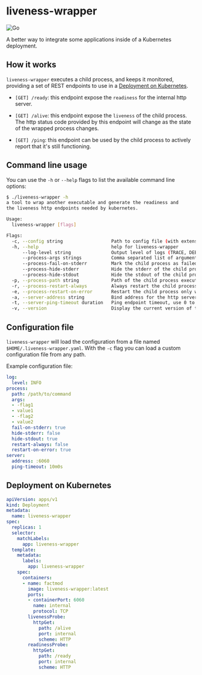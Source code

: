 # liveness-wrapper

![Go](https://github.com/gandalfmagic/liveness-wrapper/workflows/Go/badge.svg)

A better way to integrate some applications inside of a Kubernetes deployment.

## How it works

`liveness-wrapper` executes a child process, and keeps it monitored, providing a set of REST endpoints to use in a [Deployment on Kubernetes](#deployment-on-kubernetes).

- `[GET] /ready`: this endpoint expose the `readiness` for the internal http server.

- `[GET] /alive`: this endpoint expose the `liveness` of the child process. The http status code provided by this endpoint will change as the state of the wrapped process changes.

- `[GET] /ping`: this endpoint can be used by the child process to actively report that it's still functioning.

## Command line usage

You can use the `-h` or `--help` flags to list the available command line options:

```bash
$ ./liveness-wrapper -h            
a tool to wrap another executable and generate the readiness and 
the liveness http endpoints needed by kubernetes.

Usage:
  liveness-wrapper [flags]

Flags:
  -c, --config string                  Path to config file (with extension)
  -h, --help                           help for liveness-wrapper
      --log-level string               Output level of logs (TRACE, DEBUG, INFO, WARN, ERROR, FATAL) (default "WARN")
      --process-args strings           Comma separated list of arguments for the child process
      --process-fail-on-stderr         Mark the child process as failed if it writes logs on stderr
      --process-hide-stderr            Hide the stderr of the child process from the logs
      --process-hide-stdout            Hide the stdout of the child process from the logs
  -p, --process-path string            Path of the child process executable
  -r, --process-restart-always         Always restart the child process when it ends
  -e, --process-restart-on-error       Restart the child process only when it fails
  -a, --server-address string          Bind address for the http server (default ":6060")
  -t, --server-ping-timeout duration   Ping endpoint timeout, use 0 to disable (default 10m0s)
  -v, --version                        Display the current version of this CLI
```

## Configuration file

`liveness-wrapper` will load the configuration from a file named `$HOME/.liveness-wrapper.yaml`. With the `-c` flag you can load a custom configuration file from any path.

Example configuration file:

```yaml
log:
  level: INFO
process:
  path: /path/to/command
  args:
  - -flag1
  - value1
  - -flag2
  - value2
  fail-on-stderr: true 
  hide-stderr: false
  hide-stdout: true 
  restart-always: false
  restart-on-error: true 
server:
  address: :6060
  ping-timeout: 10m0s
```

## Deployment on Kubernetes

```yaml
apiVersion: apps/v1
kind: Deployment
metadata:
  name: liveness-wrapper
spec:
  replicas: 1
  selector:
    matchLabels:
      app: liveness-wrapper
  template:
    metadata:
      labels:
        app: liveness-wrapper
    spec:
      containers:
      - name: factmod
        image: liveness-wrapper:latest
        ports:
        - containerPort: 6060
          name: internal
          protocol: TCP
        livenessProbe:
          httpGet:
            path: /alive
            port: internal
            scheme: HTTP
        readinessProbe:
          httpGet:
            path: /ready
            port: internal
            scheme: HTTP
```
